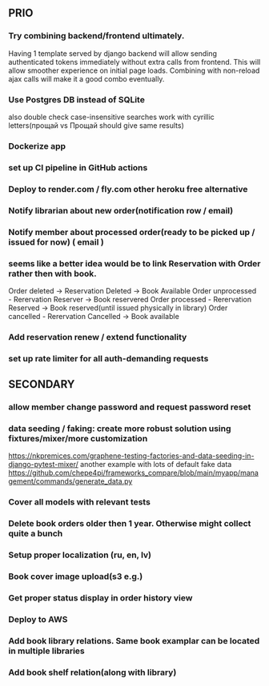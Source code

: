 ## PRIO

### Try combining backend/frontend ultimately.
Having 1 template served by django backend will allow sending authenticated tokens immediately
without extra calls from frontend. This will allow smoother experience on initial page loads.
Combining with non-reload ajax calls will make it a good combo eventually.

### Use Postgres DB instead of SQLite
also double check case-insensitive searches work with cyrillic letters(прощай vs Прощай should give same results)
### Dockerize app
### set up CI pipeline in GitHub actions
### Deploy to render.com / fly.com other heroku free alternative
### Notify librarian about new order(notification row / email)
### Notify member about processed order(ready to be picked up / issued for now) ( email )

###  seems like a better idea would be to link Reservation with Order rather then with book.
Order deleted -> Reservation Deleted -> Book Available
Order unprocessed - Rerervation Reserver -> Book reservered
Order processed - Rerervation Reserved -> Book reserved(until issued physically in library)
Order cancelled - Rerervation Cancelled -> Book available
### Add reservation renew / extend functionality
### set up rate limiter for all auth-demanding requests

## SECONDARY

### allow member change password and request password reset

### data seeding / faking: create more robust solution using fixtures/mixer/more customization
https://nkpremices.com/graphene-testing-factories-and-data-seeding-in-django-pytest-mixer/
another example with lots of default fake data
https://github.com/chepe4pi/frameworks_compare/blob/main/myapp/management/commands/generate_data.py

### Cover all models with relevant tests

### Delete book orders older then 1 year. Otherwise might collect quite a bunch

### Setup proper localization (ru, en, lv)

### Book cover image upload(s3 e.g.)

### Get proper status display in order history view

### Deploy to AWS

### Add book library relations. Same book examplar can be located in multiple libraries

### Add book shelf relation(along with library)
